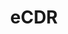---
hackday: 10-london
links:
  presentation: https://docs.google.com/presentation/d/1HBN36bKVaHYOR0NTjsvGB41jFY0Wxss0EMB8ql25FOs/edit?usp=sharing
  website: http://bigpharma.herokuapp.com/
summary: eCDR (electronic Controlled Drug Register) provides a simple electronic system
  to monitor and audit the flow of controlled drugs through a pharmacy. This solution
  meets legislative requirements and is more reliable, less cumbersome and less time
  consuming than the existing paper based system.
team:
- '@thatdavidmiller'
- '@georgelunduk'
- '@fredkingham'
- '@helenst'
- '@bitcollider'
- '@drcjar'
title: eCDR
---